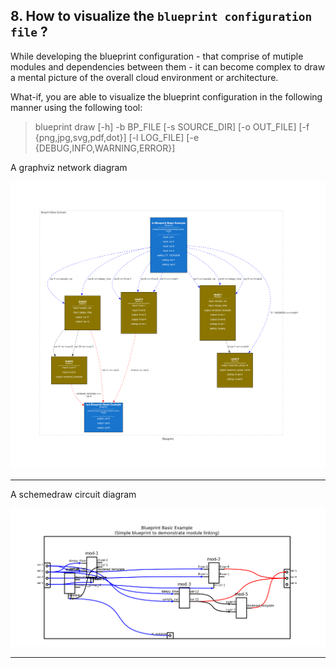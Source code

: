 ## 8. How to visualize the `blueprint configuration file` ?

While developing the blueprint configuration - that comprise of mutiple modules and dependencies between them - it can become complex to draw a mental picture of the overall cloud environment or architecture.

What-if, you are able to visualize the blueprint configuration in the following manner using the following tool:

> blueprint draw [-h] -b BP_FILE [-s SOURCE_DIR] [-o OUT_FILE] [-f {png,jpg,svg,pdf,dot}] [-l LOG_FILE]
                              [-e {DEBUG,INFO,WARNING,ERROR}]

A graphviz network diagram

![Blueprint GraphViz diagram](./images/sample_bp_viz.png?raw=true "Sample Blueprint visualization - viz")

---

A schemedraw circuit diagram

![Blueprint Circuit diagram](./images/sample_bp_ic.png?raw=true "Sample Blueprint visualization - viz")


---